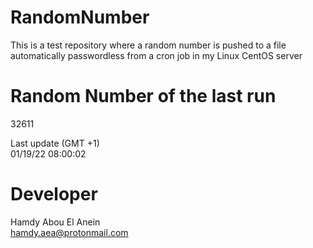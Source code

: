 # RandomNumber    
This is a test repository where a random number is pushed to a file automatically passwordless from a cron job in my Linux CentOS server    
# Random Number of the last run   
32611
      
Last update (GMT +1)    
01/19/22 08:00:02
# Developer    
Hamdy Abou El Anein   
hamdy.aea@protonmail.com
